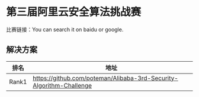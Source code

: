 
# 第三届阿里云安全算法挑战赛

比赛链接：You can search it on baidu or google.

## 解决方案
|排名|地址|
|----|----|
|Rank1|https://github.com/poteman/Alibaba-3rd-Security-Algorithm-Challenge|
